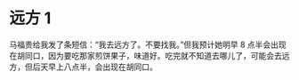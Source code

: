 # 远方 1

马福贵给我发了条短信：“我去远方了。不要找我。”但我预计她明早 8 点半会出现在胡同口，因为要吃那家煎饼果子，味道好。吃完就不知道去哪儿了，可能会去远方，但后天早上八点半，会出现在胡同口。

